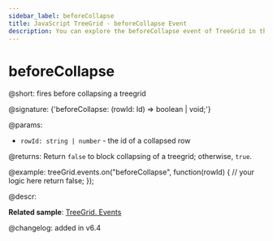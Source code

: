 ```yaml
---
sidebar_label: beforeCollapse
title: JavaScript TreeGrid - beforeCollapse Event 
description: You can explore the beforeCollapse event of TreeGrid in the documentation of the DHTMLX JavaScript UI library. Browse developer guides and API reference, try out code examples and live demos, and download a free 30-day evaluation version of DHTMLX Suite.
---
```


# beforeCollapse

@short: fires before collapsing a treegrid

@signature: {'beforeCollapse: (rowId: Id) => boolean | void;'}

@params:
- `rowId: string | number` - the id of a collapsed row

@returns:
Return `false` to block collapsing of a treegrid; otherwise, `true`.

@example:
treeGrid.events.on("beforeCollapse", function(rowId) {
    // your logic here
    return false;
});

@descr:

**Related sample**: [TreeGrid. Events	](https://snippet.dhtmlx.com/sgwnxshe)

@changelog: added in v6.4
